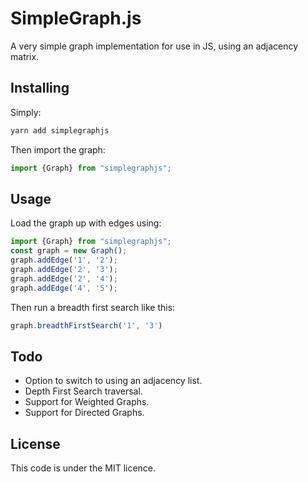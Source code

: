 # SimpleGraph.js

A very simple graph implementation for use in JS, using an adjacency matrix.

## Installing

Simply:
```bash
yarn add simplegraphjs
```

Then import the graph:
```typescript
import {Graph} from "simplegraphjs";
```

## Usage
Load the graph up with edges using:
```typescript
import {Graph} from "simplegraphjs";
const graph = new Graph();
graph.addEdge('1', '2');
graph.addEdge('2', '3');
graph.addEdge('2', '4');
graph.addEdge('4', '5');
```

Then run a breadth first search like this:
```typescript
graph.breadthFirstSearch('1', '3')
```

## Todo
- Option to switch to using an adjacency list.
- Depth First Search traversal.
- Support for Weighted Graphs.
- Support for Directed Graphs.

## License
This code is under the MIT licence.